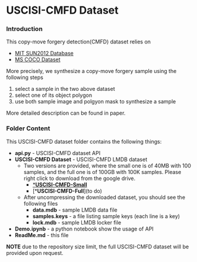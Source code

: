 # USCISI-CMFD Dataset

### Introduction
This copy-move forgery detection(CMFD) dataset relies on
- [MIT SUN2012 Database](https://groups.csail.mit.edu/vision/SUN/)
- [MS COCO Dataset](http://cocodataset.org/#home)

More precisely, we synthesize a copy-move forgery sample using the following steps

1. select a sample in the two above dataset
2. select one of its object polygon
3. use both sample image and polgyon mask to synthesize a sample

More detailed description can be found in paper. 

### Folder Content
This USCISI-CMFD dataset folder contains the following things:

* **api.py** - USCISI-CMFD dataset API
* **USCISI-CMFD Dataset** - USCISI-CMFD LMDB dataset 
  * Two versions are provided, where the small one is of 40MB with 100 samples, and the full one is of 100GB with 100K samples. Please right click to download from the google drive.
    * [***USCISI-CMFD-Small**](https://drive.google.com/file/d/14WrmeVRTf9T0umSW6I267zBrsmCjCEIQ/view?usp=sharing)
    * [***USCISI-CMFD-Full**](to do)
  * After uncompressing the downloaded dataset, you should see the following files
    * **data.mdb** - sample LMDB data file
    * **samples.keys** - a file listing sample keys (each line is a key)
    * **lock.mdb** - sample LMDB locker file
* **Demo.ipynb** - a python notebook show the usage of API
* **ReadMe.md** - this file



**NOTE** due to the repository size limit, the full USCISI-CMFD dataset will be provided upon request.
